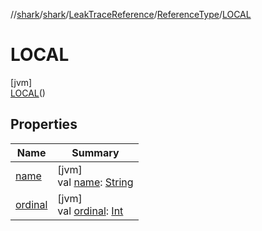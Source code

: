 //[shark](../../../../../index.md)/[shark](../../../index.md)/[LeakTraceReference](../../index.md)/[ReferenceType](../index.md)/[LOCAL](index.md)

# LOCAL

[jvm]\
[LOCAL](index.md)()

## Properties

| Name | Summary |
|---|---|
| [name](../../../-on-analysis-progress-listener/-step/-p-a-r-s-i-n-g_-h-e-a-p_-d-u-m-p/index.md#-372974862%2FProperties%2F-1562156115) | [jvm]<br>val [name](../../../-on-analysis-progress-listener/-step/-p-a-r-s-i-n-g_-h-e-a-p_-d-u-m-p/index.md#-372974862%2FProperties%2F-1562156115): [String](https://kotlinlang.org/api/latest/jvm/stdlib/kotlin/-string/index.html) |
| [ordinal](../../../-on-analysis-progress-listener/-step/-p-a-r-s-i-n-g_-h-e-a-p_-d-u-m-p/index.md#-739389684%2FProperties%2F-1562156115) | [jvm]<br>val [ordinal](../../../-on-analysis-progress-listener/-step/-p-a-r-s-i-n-g_-h-e-a-p_-d-u-m-p/index.md#-739389684%2FProperties%2F-1562156115): [Int](https://kotlinlang.org/api/latest/jvm/stdlib/kotlin/-int/index.html) |
